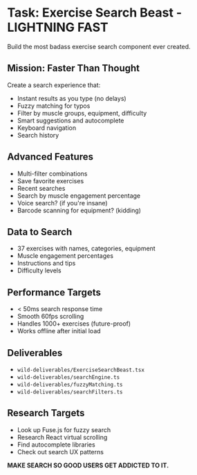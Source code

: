 # Task: Exercise Search Beast - LIGHTNING FAST

Build the most badass exercise search component ever created.

## Mission: Faster Than Thought
Create a search experience that:
- Instant results as you type (no delays)
- Fuzzy matching for typos
- Filter by muscle groups, equipment, difficulty
- Smart suggestions and autocomplete
- Keyboard navigation
- Search history

## Advanced Features
- Multi-filter combinations
- Save favorite exercises
- Recent searches
- Search by muscle engagement percentage
- Voice search? (if you're insane)
- Barcode scanning for equipment? (kidding)

## Data to Search
- 37 exercises with names, categories, equipment
- Muscle engagement percentages
- Instructions and tips
- Difficulty levels

## Performance Targets
- < 50ms search response time
- Smooth 60fps scrolling
- Handles 1000+ exercises (future-proof)
- Works offline after initial load

## Deliverables
- `wild-deliverables/ExerciseSearchBeast.tsx`
- `wild-deliverables/searchEngine.ts`
- `wild-deliverables/fuzzyMatching.ts`
- `wild-deliverables/searchFilters.ts`

## Research Targets
- Look up Fuse.js for fuzzy search
- Research React virtual scrolling
- Find autocomplete libraries
- Check out search UX patterns

**MAKE SEARCH SO GOOD USERS GET ADDICTED TO IT.**